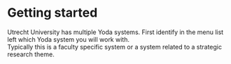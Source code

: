 Getting started
===============

Utrecht University has multiple Yoda systems. First identify in the menu list left
which Yoda system you will work with.  
Typically this is a faculty specific system or a system related to a strategic research theme.

